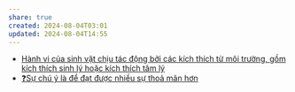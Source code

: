 ```yaml
---
share: true
created: 2024-08-04T03:01
updated: 2024-08-04T14:55
---
```

- [Hành vi của sinh vật chịu tác động bởi các kích thích từ môi trường, gồm kích thích sinh lý hoặc kích thích tâm lý](../../S%E1%BB%B1%20s%E1%BB%91ng/H%C3%A0nh%20vi%20c%E1%BB%A7a%20sinh%20v%E1%BA%ADt%20ch%E1%BB%8Bu%20t%C3%A1c%20%C4%91%E1%BB%99ng%20b%E1%BB%9Fi%20c%C3%A1c%20k%C3%ADch%20th%C3%ADch%20t%E1%BB%AB%20m%C3%B4i%20tr%C6%B0%E1%BB%9Dng,%20g%E1%BB%93m%20k%C3%ADch%20th%C3%ADch%20sinh%20l%C3%BD%20ho%E1%BA%B7c%20k%C3%ADch%20th%C3%ADch%20t%C3%A2m%20l%C3%BD.md)
- [❓Sự chú ý là để đạt được nhiều sự thoả mãn hơn](../../Nh%E1%BA%ADn%20th%E1%BB%A9c/%E2%9D%93S%E1%BB%B1%20ch%C3%BA%20%C3%BD%20l%C3%A0%20%C4%91%E1%BB%83%20%C4%91%E1%BA%A1t%20%C4%91%C6%B0%E1%BB%A3c%20nhi%E1%BB%81u%20s%E1%BB%B1%20tho%E1%BA%A3%20m%C3%A3n%20h%C6%A1n.md)
